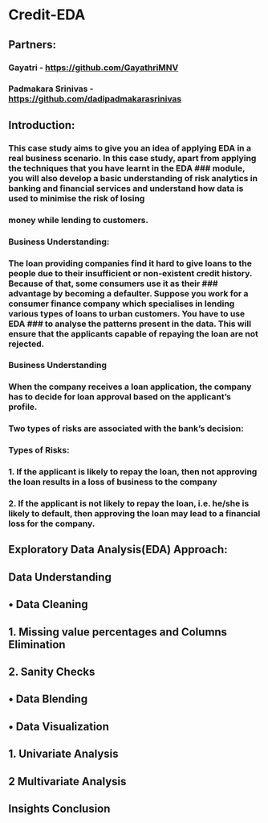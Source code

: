# Credit-EDA

## Partners:
### Gayatri -  https://github.com/GayathriMNV
### Padmakara Srinivas - https://github.com/dadipadmakarasrinivas


## Introduction:
### This case study aims to give you an idea of applying EDA in a real business scenario. In this case study, apart from applying the techniques that you  have learnt in the EDA ### module, you will also develop a basic understanding of risk analytics in banking and financial services and understand how data  is used to minimise the risk of losing 
### money while lending to customers.

### Business Understanding:
### The loan providing companies find it hard to give loans to the people due to their insufficient or non-existent credit history. Because of that, some consumers use it as their ### advantage by becoming a defaulter. Suppose you work for a consumer finance company which specialises in lending various types of loans to urban customers. You have to use EDA ### to analyse the patterns present in the data. This will ensure that the applicants capable of repaying the loan are not rejected.

### Business Understanding 
### When the company receives a loan application, the company has to decide for loan approval based on the applicant’s profile. 
### Two types of risks are associated with the bank’s decision:
### Types of Risks:
### 1. If the applicant is likely to repay the loan, then not approving the loan results in a loss of business to the company
### 2. If the applicant is not likely to repay the loan, i.e. he/she is likely to default, then approving the loan may lead to a financial loss for the company.

## Exploratory Data Analysis(EDA) Approach:
## Data Understanding
## • Data Cleaning
## 1. Missing value percentages and Columns Elimination
## 2. Sanity Checks
## • Data Blending
## • Data Visualization 
## 1. Univariate Analysis
## 2 Multivariate Analysis
## Insights Conclusion
